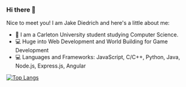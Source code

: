 ### Hi there 👋
Nice to meet you! I am Jake Diedrich and here's a little about me:

- 🏫 I am a Carleton University student studying Computer Science.
- 💻 Huge into Web Development and World Building for Game Development
- 💻 Languages and Frameworks: JavaScript, C/C++, Python, Java, Node.js, Express.js, Angular

[![Top Langs](https://github-readme-stats.vercel.app/api/top-langs/?username=Darkkz&langs_count=8)](https://github.com/anuraghazra/github-readme-stats)
